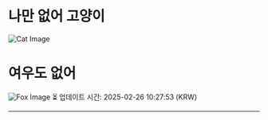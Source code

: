 
# 나만 없어 고양이

![Cat Image](https://cdn2.thecatapi.com/images/Ba-qRZ_8n.jpg)

# 여우도 없어
![Fox Image](https://randomfox.ca/images/118.jpg)
⏳ 업데이트 시간: 2025-02-26 10:27:53 (KRW)

---
